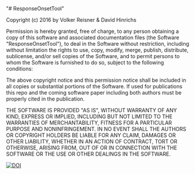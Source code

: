 "# ResponseOnsetTool" 

Copyright (c) 2016 by Volker Reisner & David Hinrichs

Permission is hereby granted, free of charge, to any person obtaining a copy
of this software and associated documentation files (the Software "ResponseOnsetTool"),
to deal
in the Software without restriction, including without limitation the rights
to use, copy, modify, merge, publish, distribute, sublicense, and/or sell
copies of the Software, and to permit persons to whom the Software is
furnished to do so, subject to the following conditions:

The above copyright notice and this permission notice shall be included in all
copies or substantial portions of the Software. If used for publications this 
repo and the coming software paper including both authors must be properly cited 
in the publication.

THE SOFTWARE IS PROVIDED "AS IS", WITHOUT WARRANTY OF ANY KIND, EXPRESS OR
IMPLIED, INCLUDING BUT NOT LIMITED TO THE WARRANTIES OF MERCHANTABILITY,
FITNESS FOR A PARTICULAR PURPOSE AND NONINFRINGEMENT. IN NO EVENT SHALL THE
AUTHORS OR COPYRIGHT HOLDERS BE LIABLE FOR ANY CLAIM, DAMAGES OR OTHER
LIABILITY, WHETHER IN AN ACTION OF CONTRACT, TORT OR OTHERWISE, ARISING FROM,
OUT OF OR IN CONNECTION WITH THE SOFTWARE OR THE USE OR OTHER DEALINGS IN THE
SOFTWARE.

[![DOI](https://zenodo.org/badge/77639758.svg)](https://zenodo.org/badge/latestdoi/77639758)
